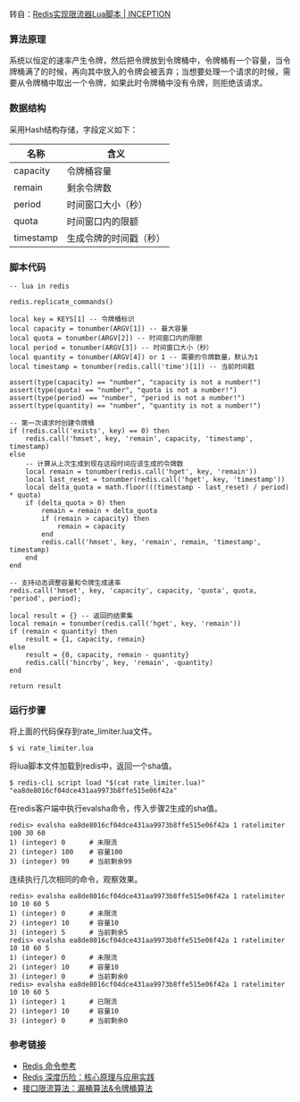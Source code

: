 转自：[Redis实现限流器Lua脚本 \| INCEPTION](https://ljd0620.github.io/2019/02/24/Redis%E5%AE%9E%E7%8E%B0%E9%99%90%E6%B5%81%E5%99%A8Lua%E8%84%9A%E6%9C%AC/#%E8%BF%90%E8%A1%8C%E6%AD%A5%E9%AA%A4)

### 算法原理

系统以恒定的速率产生令牌，然后把令牌放到令牌桶中，令牌桶有一个容量，当令牌桶满了的时候，再向其中放入的令牌会被丢弃；当想要处理一个请求的时候，需要从令牌桶中取出一个令牌，如果此时令牌桶中没有令牌，则拒绝该请求。

### 数据结构

采用Hash结构存储，字段定义如下：

| 名称      | 含义                   |
| --------- | ---------------------- |
| capacity  | 令牌桶容量             |
| remain    | 剩余令牌数             |
| period    | 时间窗口大小（秒）     |
| quota     | 时间窗口内的限额       |
| timestamp | 生成令牌的时间戳（秒） |

### 脚本代码

```
-- lua in redis

redis.replicate_commands()

local key = KEYS[1] -- 令牌桶标识
local capacity = tonumber(ARGV[1]) -- 最大容量
local quota = tonumber(ARGV[2]) -- 时间窗口内的限额
local period = tonumber(ARGV[3]) -- 时间窗口大小（秒）
local quantity = tonumber(ARGV[4]) or 1 -- 需要的令牌数量，默认为1
local timestamp = tonumber(redis.call('time')[1]) -- 当前时间戳

assert(type(capacity) == "number", "capacity is not a number!")
assert(type(quota) == "number", "quota is not a number!")
assert(type(period) == "number", "period is not a number!")
assert(type(quantity) == "number", "quantity is not a number!")

-- 第一次请求时创建令牌桶
if (redis.call('exists', key) == 0) then
    redis.call('hmset', key, 'remain', capacity, 'timestamp', timestamp)
else
    -- 计算从上次生成到现在这段时间应该生成的令牌数
    local remain = tonumber(redis.call('hget', key, 'remain'))
    local last_reset = tonumber(redis.call('hget', key, 'timestamp'))
    local delta_quota = math.floor(((timestamp - last_reset) / period) * quota)
    if (delta_quota > 0) then
        remain = remain + delta_quota
        if (remain > capacity) then
            remain = capacity
        end
        redis.call('hmset', key, 'remain', remain, 'timestamp', timestamp)
    end
end

-- 支持动态调整容量和令牌生成速率
redis.call('hmset', key, 'capacity', capacity, 'quota', quota, 'period', period);

local result = {} -- 返回的结果集
local remain = tonumber(redis.call('hget', key, 'remain'))
if (remain < quantity) then
    result = {1, capacity, remain}
else
    result = {0, capacity, remain - quantity}
    redis.call('hincrby', key, 'remain', -quantity)
end

return result
```

### 运行步骤

将上面的代码保存到rate_limiter.lua文件。

```
$ vi rate_limiter.lua
```



将lua脚本文件加载到redis中，返回一个sha值。

```
$ redis-cli script load "$(cat rate_limiter.lua)"
"ea8de8016cf04dce431aa9973b8ffe515e06f42a"
```



在redis客户端中执行evalsha命令，传入步骤2生成的sha值。

```
redis> evalsha ea8de8016cf04dce431aa9973b8ffe515e06f42a 1 ratelimiter 100 30 60
1) (integer) 0      # 未限流
2) (integer) 100    # 容量100
3) (integer) 99     # 当前剩余99
```



连续执行几次相同的命令，观察效果。

```
redis> evalsha ea8de8016cf04dce431aa9973b8ffe515e06f42a 1 ratelimiter 10 10 60 5
1) (integer) 0      # 未限流
2) (integer) 10     # 容量10
3) (integer) 5      # 当前剩余5
redis> evalsha ea8de8016cf04dce431aa9973b8ffe515e06f42a 1 ratelimiter 10 10 60 5
1) (integer) 0      # 未限流
2) (integer) 10     # 容量10
3) (integer) 0      # 当前剩余0
redis> evalsha ea8de8016cf04dce431aa9973b8ffe515e06f42a 1 ratelimiter 10 10 60 5
1) (integer) 1      # 已限流
2) (integer) 10     # 容量10
3) (integer) 0      # 当前剩余0
```



### 参考链接

- [Redis 命令参考](http://redisdoc.com/)
- [Redis 深度历险：核心原理与应用实践](https://juejin.im/book/5afc2e5f6fb9a07a9b362527/section/5b44aaf75188251a9f248c4c)
- [接口限流算法：漏桶算法&令牌桶算法](https://segmentfault.com/a/1190000015967922)